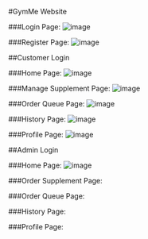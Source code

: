 #GymMe Website

###Login Page:
![image](https://github.com/user-attachments/assets/458cf273-1a01-4aac-8a13-713e28348cf1)

###Register Page:
![image](https://github.com/user-attachments/assets/bf07b86e-1fe5-488f-a3e4-51af520766ff)

##Customer Login

###Home Page:
![image](https://github.com/user-attachments/assets/a1ab4426-5cc6-4483-a526-fd88efc18e95)

###Manage Supplement Page:
![image](https://github.com/user-attachments/assets/98b82417-f9f3-41e3-b538-776782727cbb)

###Order Queue Page:
![image](https://github.com/user-attachments/assets/0eb3b9ea-c0ea-455e-bcbc-4ea65383be28)

###History Page:
![image](https://github.com/user-attachments/assets/4b33746b-6d0c-4e2d-aee7-02d8e0896503)

###Profile Page:
![image](https://github.com/user-attachments/assets/1a3b56d2-b767-4717-b41e-f8492ca3a7d4)

##Admin Login

###Home Page:
![image](https://github.com/user-attachments/assets/15087382-7108-47f2-98c8-0a369f1bea6e)

###Order Supplement Page:

###Order Queue Page:

###History Page:

###Profile Page:



